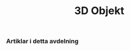 ﻿---
title: 3D Objekt
type: docs
weight: 60
url: /sv/python-net/3d-objects/
description: Artiklar om att manipulera 3D objekt i Aspose.3D för Python via .NET.
---
### **Artiklar i detta avdelning**

